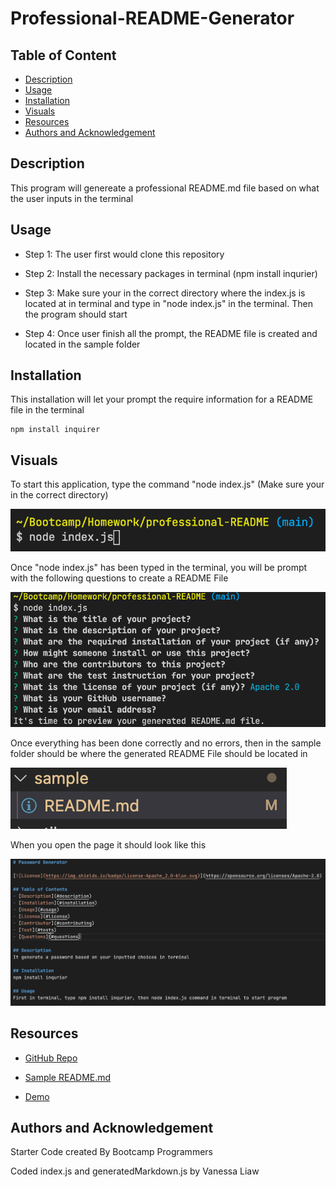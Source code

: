 # Professional-README-Generator

## Table of Content 
- [Description](#description)
- [Usage](#usage)
- [Installation](#installation)
- [Visuals](#visuals)
- [Resources](#resources)
- [Authors and Acknowledgement](#authors-and-acknowledgement)

## Description 

This program will genereate a professional README.md file based on what the user inputs in the terminal 

## Usage

- Step 1: The user first would clone this repository 

- Step 2: Install the necessary packages in terminal (npm install inqurier)

- Step 3: Make sure your in the correct directory where the index.js is located at in terminal and type in "node index.js" in the terminal. Then the program should start 

- Step 4: Once user finish all the prompt, the README file is created and located in the sample folder

## Installation 

This installation will let your prompt the require information for a README file in the terminal

```
npm install inquirer
```

## Visuals
To start this application, type the command "node index.js" (Make sure your in the correct directory)

![Start Program](./images/start-program.png)

Once "node index.js" has been typed in the terminal, you will be prompt with the following questions to create a README File

![Prompt Questions](./images/questions.png)

Once everything has been done correctly and no errors, then in the sample folder should be where the generated README File should be located in

![Sample Folder](./images/sample-README.png)

When you open the page it should look like this

![Sample README](./images/sample.png)

## Resources 

- [GitHub Repo](https://github.com/VanessaLiaw021/professional-README-generator)

- [Sample README.md](https://raw.githubusercontent.com/VanessaLiaw021/professional-README-generator/main/sample/README.md)

- [Demo](https://drive.google.com/file/d/1XNoe8BceAqo1xJo0kgQN_ftv2qvHmpiE/view)

## Authors and Acknowledgement 

Starter Code created By Bootcamp Programmers

Coded index.js and generatedMarkdown.js by Vanessa Liaw